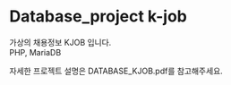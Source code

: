 # Database_project k-job
가상의 채용정보  KJOB 입니다.  
PHP, MariaDB  

자세한 프로젝트 설명은 DATABASE_KJOB.pdf를 참고해주세요.
